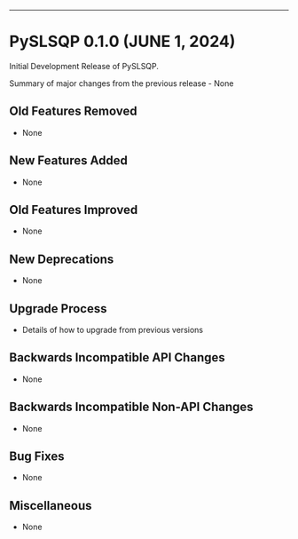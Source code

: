 ***********************************
# PySLSQP 0.1.0 (JUNE 1, 2024)
Initial Development Release of PySLSQP.

Summary of major changes from the previous release - None

## Old Features Removed

- None

## New Features Added

- None

## Old Features Improved

- None

## New Deprecations

- None

## Upgrade Process

- Details of how to upgrade from previous versions

## Backwards Incompatible API Changes

- None

## Backwards Incompatible Non-API Changes

- None

## Bug Fixes

- None

## Miscellaneous

- None
